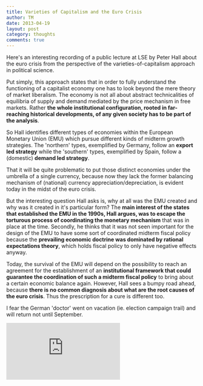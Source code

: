 ```yaml
---
title: Varieties of Capitalism and the Euro Crisis
author: TM
date: 2013-04-19
layout: post
category: thoughts
comments: true
---
```


Here's an interesting recording of a public lecture at LSE by Peter Hall about the euro crisis from the perspective of the varieties-of-capitalism approach in political science.

Put simply, this approach states that in order to fully understand the functioning of a capitalist economy one has to look beyond the mere theory of market liberalism. The economy is not all about abstract technicalities of equilibria of supply and demand mediated by the price mechanism in free markets. Rather **the whole institutional configuration, rooted in far-reaching historical developments, of any given society has to be part of the analysis**.

So Hall identifies different types of economies within the European Monetary Union (EMU) which pursue different kinds of midterm growth strategies. The 'northern' types, exemplified by Germany, follow an **export led strategy** while the 'southern' types, exemplified by Spain, follow a (domestic) **demand led strategy**.

That it will be quite problematic to put those distinct economies under the umbrella of a single currency, because now they lack the former balancing mechanism of (national) currency appreciation/depreciation, is evident today in the midst of the euro crisis.

But the interesting question Hall asks is, why at all was the EMU created and why was it created in it's particular form? The **main interest of the states that established the EMU in the 1990s, Hall argues, was to escape the torturous process of coordinating the monetary mechanism** that was in place at the time. Secondly, he thinks that it was not seen important for the design of the EMU to have some sort of coordinated midterm fiscal policy because the **prevailing economic doctrine was dominated by rational expectations theory**, which holds fiscal policy to only have negative effects anyway.

Today, the survival of the EMU will depend on the possibility to reach an agreement for the establishment of an **institutional framework that could guarantee the coordination of such a midterm fiscal policy** to bring about a certain economic balance again. However, Hall sees a bumpy road ahead, because **there is no common diagnosis about what are the root causes of the euro crisis**. Thus the prescription for a cure is different too.

I fear the German 'doctor' went on vacation (ie. election campaign trail) and will return not until September.

<iframe src="https://www.youtube.com/embed/KYWrHiFCA8k" frameborder="0" allowfullscreen></iframe>